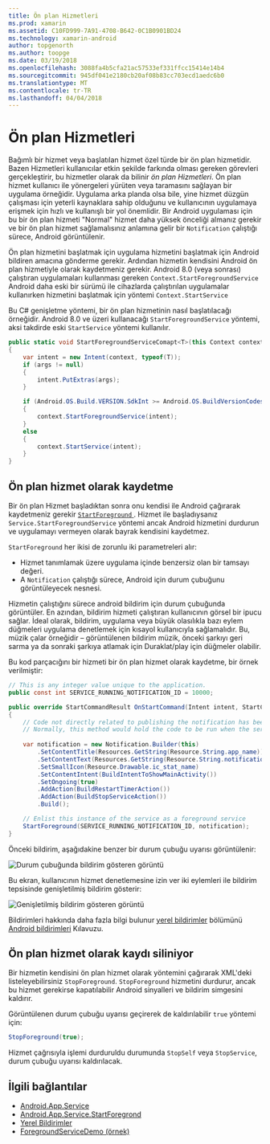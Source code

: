 ```yaml
---
title: Ön plan Hizmetleri
ms.prod: xamarin
ms.assetid: C10FD999-7A91-4708-B642-0C1B0901BD24
ms.technology: xamarin-android
author: topgenorth
ms.author: toopge
ms.date: 03/19/2018
ms.openlocfilehash: 3088fa4b5cfa21ac57533ef331ffcc15414e14b4
ms.sourcegitcommit: 945df041e2180cb20af08b83cc703ecd1aedc6b0
ms.translationtype: MT
ms.contentlocale: tr-TR
ms.lasthandoff: 04/04/2018
---
```

# <a name="foreground-services"></a>Ön plan Hizmetleri

Bağımlı bir hizmet veya başlatılan hizmet özel türde bir ön plan hizmetidir. Bazen Hizmetleri kullanıcılar etkin şekilde farkında olması gereken görevleri gerçekleştirir, bu hizmetler olarak da bilinir _ön plan Hizmetleri_. Ön plan hizmet kullanıcı ile yönergeleri yürüten veya taramasını sağlayan bir uygulama örneğidir. Uygulama arka planda olsa bile, yine hizmet düzgün çalışması için yeterli kaynaklara sahip olduğunu ve kullanıcının uygulamaya erişmek için hızlı ve kullanışlı bir yol önemlidir. Bir Android uygulaması için bu bir ön plan hizmeti "Normal" hizmet daha yüksek önceliği almanız gerekir ve bir ön plan hizmet sağlamalısınız anlamına gelir bir `Notification` çalıştığı sürece, Android görüntülenir.
 
Ön plan hizmetini başlatmak için uygulama hizmetini başlatmak için Android bildiren amacına gönderme gerekir. Ardından hizmetin kendisini Android ön plan hizmetiyle olarak kaydetmeniz gerekir. Android 8.0 (veya sonrası) çalıştıran uygulamaları kullanması gereken `Context.StartForegroundService` Android daha eski bir sürümü ile cihazlarda çalıştırılan uygulamalar kullanırken hizmetini başlatmak için yöntemi `Context.StartService`

Bu C# genişletme yöntemi, bir ön plan hizmetinin nasıl başlatılacağı örneğidir. Android 8.0 ve üzeri kullanacağı `StartForegroundService` yöntemi, aksi takdirde eski `StartService` yöntemi kullanılır.  

```csharp
public static void StartForegroundServiceComapt<T>(this Context context, Bundle args = null) where T : Service
{
    var intent = new Intent(context, typeof(T));
    if (args != null) 
    {
        intent.PutExtras(args);
    }

    if (Android.OS.Build.VERSION.SdkInt >= Android.OS.BuildVersionCodes.O)
    {
        context.StartForegroundService(intent);
    }
    else
    {
        context.StartService(intent);
    }
}
```

## <a name="registering-as-a-foreground-service"></a>Ön plan hizmet olarak kaydetme

Bir ön plan Hizmet başladıktan sonra onu kendisi ile Android çağırarak kaydetmeniz gerekir [ `StartForeground` ](https://developer.xamarin.com/api/member/Android.App.Service.StartForeground/p/System.Int32/Android.App.Notification/). Hizmet ile başladıysanız `Service.StartForegroundService` yöntemi ancak Android hizmetini durdurun ve uygulamayı vermeyen olarak bayrak kendisini kaydetmez.

`StartForeground` her ikisi de zorunlu iki parametreleri alır:
 
* Hizmet tanımlamak üzere uygulama içinde benzersiz olan bir tamsayı değeri.
* A `Notification` çalıştığı sürece, Android için durum çubuğunu görüntüleyecek nesnesi.

Hizmetin çalıştığını sürece android bildirim için durum çubuğunda görüntüler. En azından, bildirim hizmeti çalıştıran kullanıcının görsel bir ipucu sağlar. İdeal olarak, bildirim, uygulama veya büyük olasılıkla bazı eylem düğmeleri uygulama denetlemek için kısayol kullanıcıyla sağlamalıdır. Bu, müzik çalar örneğidir &ndash; görüntülenen bildirim müzik, önceki şarkıyı geri sarma ya da sonraki şarkıya atlamak için Duraklat/play için düğmeler olabilir. 

Bu kod parçacığını bir hizmeti bir ön plan hizmet olarak kaydetme, bir örnek verilmiştir:   

```csharp
// This is any integer value unique to the application.
public const int SERVICE_RUNNING_NOTIFICATION_ID = 10000;

public override StartCommandResult OnStartCommand(Intent intent, StartCommandFlags flags, int startId)
{
    // Code not directly related to publishing the notification has been omitted for clarity.
    // Normally, this method would hold the code to be run when the service is started.
    
    var notification = new Notification.Builder(this)
        .SetContentTitle(Resources.GetString(Resource.String.app_name))
        .SetContentText(Resources.GetString(Resource.String.notification_text))
        .SetSmallIcon(Resource.Drawable.ic_stat_name)
        .SetContentIntent(BuildIntentToShowMainActivity())
        .SetOngoing(true)
        .AddAction(BuildRestartTimerAction())
        .AddAction(BuildStopServiceAction())
        .Build();

    // Enlist this instance of the service as a foreground service
    StartForeground(SERVICE_RUNNING_NOTIFICATION_ID, notification);
}
```

Önceki bildirim, aşağıdakine benzer bir durum çubuğu uyarısı görüntülenir:

![Durum çubuğunda bildirim gösteren görüntü](foreground-services-images/foreground-services-01.png "durum çubuğunda bildirim gösteren görüntü")

Bu ekran, kullanıcının hizmet denetlemesine izin ver iki eylemleri ile bildirim tepsisinde genişletilmiş bildirim gösterir:

![Genişletilmiş bildirim gösteren görüntü](foreground-services-images/foreground-services-02.png "genişletilmiş bildirim gösteren görüntü.")

Bildirimleri hakkında daha fazla bilgi bulunur [yerel bildirimler](~/android/app-fundamentals/notifications/local-notifications.md) bölümünü [Android bildirimleri](~/android/app-fundamentals/notifications/index.md) Kılavuzu.

## <a name="unregistering-as-a-foreground-service"></a>Ön plan hizmet olarak kaydı siliniyor

Bir hizmetin kendisini ön plan hizmet olarak yöntemini çağırarak XML'deki listeleyebilirsiniz `StopForeground`. `StopForeground` hizmetini durdurur, ancak bu hizmet gerekirse kapatılabilir Android sinyalleri ve bildirim simgesini kaldırır.

Görüntülenen durum çubuğu uyarısı geçirerek de kaldırılabilir `true` yöntemi için: 

```csharp
StopForeground(true);
```

Hizmet çağrısıyla işlemi durduruldu durumunda `StopSelf` veya `StopService`, durum çubuğu uyarısı kaldırılacak.

## <a name="related-links"></a>İlgili bağlantılar

- [Android.App.Service](https://developer.xamarin.com/api/type/Android.App.Service/)
- [Android.App.Service.StartForegrond](https://developer.xamarin.com/api/member/Android.App.Service.StartForeground/p/System.Int32/Android.App.Notification/)
- [Yerel Bildirimler](~/android/app-fundamentals/notifications/local-notifications.md)
- [ForegroundServiceDemo (örnek)](https://developer.xamarin.com/samples/monodroid/ApplicationFundamentals/ServiceSamples/ForegroundServiceDemo/)
